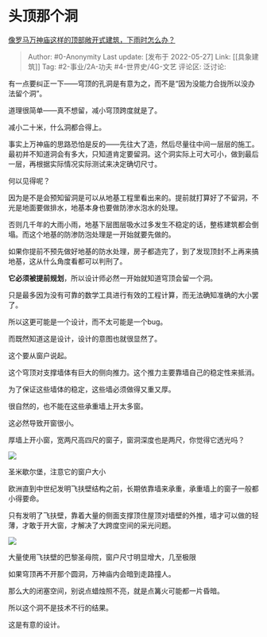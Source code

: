 # 头顶那个洞
[像罗马万神庙这样的顶部敞开式建筑，下雨时怎么办？](https://www.zhihu.com/question/22952968/answer/2504352832)

> Author: #0-Anonymity
> Last update: [发布于 2022-05-27]
> Link: [[具象建筑]]
> Tag: #2-事业/2A-功夫 #4-世界史/4G-文艺
> 评论区:
> 泛讨论:

有一点要纠正一下——穹顶的孔洞是有意为之，而不是“因为没能力合拢所以没办法留个洞”。

道理很简单——真不想留，减小穹顶跨度就是了。

减小二十米，什么洞都合得上。

事实上万神庙的思路恐怕是反的——先往大了造，然后尽量往中间一层层的施工。最初并不知道洞会有多大，只知道肯定要留洞。这个洞实际上可大可小，做到最后一层，再根据实际情况实际测试来决定确切尺寸。

何以见得呢？

因为是不是会预知留洞是可以从地基工程里看出来的。提前就打算好了不留洞，不光是地面要做排水，地基本身也要做防渗水泡水的处理。

否则几千年的大雨小雨，地基下层图层吸水过多发生不稳定的话，整栋建筑都会倒塌。而这个地基的防渗防泡处理是一开始就要先做的。

如果你提前不预先做好地基的防水处理，房子都造完了，到了发现顶封不上再来搞地基，这从什么角度看都可以判刑了。

**它必须被提前规划**，所以设计师必然一开始就知道穹顶会留一个洞。

只是最多因为没有可靠的数学工具进行有效的工程计算，而无法确知准确的大小罢了。

所以这更可能是一个设计，而不太可能是一个bug。

而既然知道这是设计，设计的意图也就很显然了。

这个要从窗户说起。

这个穹顶对支撑墙体有巨大的侧向推力。这个推力主要靠墙自己的稳定性来抵消。

为了保证这些墙体的稳定，这些墙必须做得又重又厚。

很自然的，也不能在这些承重墙上开太多窗。

这必然导致开窗很小。

厚墙上开小窗，宽两尺高四尺的窗子，窗洞深度也是两尺，你觉得它透光吗？

![](https://pic1.zhimg.com/50/v2-2b33a46bace7ea8369edf81adbf12ea0_720w.jpg?source=1940ef5c)

圣米歇尔堡，注意它的窗户大小

欧洲直到中世纪发明飞扶壁结构之前，长期依靠墙来承重，承重墙上的窗子一般都小得要命。

只有发明了飞扶壁，靠着大量的侧面支撑顶住屋顶对墙壁的外推，墙才可以做的轻薄，才敢于开大窗，才解决了大跨度空间的采光问题。

![](https://pica.zhimg.com/50/v2-31cbac65d3ab94cb594da12f58fe3d22_720w.jpg?source=1940ef5c)

大量使用飞扶壁的巴黎圣母院，窗户尺寸明显增大，几至极限

如果穹顶再不开那个圆洞，万神庙内会暗到走路撞人。

那么大的闭塞空间，别说点蜡烛照不亮，就是点篝火可能都一片昏暗。

所以这个洞不是技术不行的结果。

这是有意的设计。
